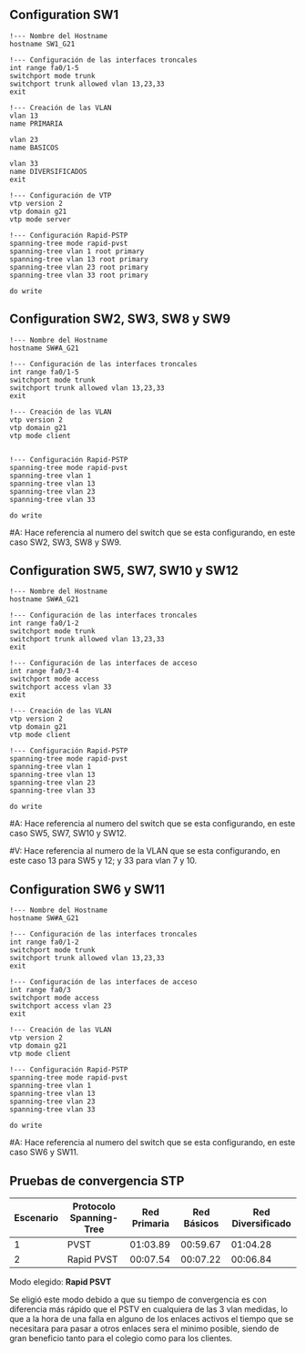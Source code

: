 ## Configuration SW1

```CMD
!--- Nombre del Hostname
hostname SW1_G21

!--- Configuración de las interfaces troncales
int range fa0/1-5
switchport mode trunk 
switchport trunk allowed vlan 13,23,33
exit

!--- Creación de las VLAN
vlan 13
name PRIMARIA

vlan 23
name BASICOS

vlan 33
name DIVERSIFICADOS
exit

!--- Configuración de VTP
vtp version 2
vtp domain g21
vtp mode server

!--- Configuración Rapid-PSTP
spanning-tree mode rapid-pvst
spanning-tree vlan 1 root primary
spanning-tree vlan 13 root primary
spanning-tree vlan 23 root primary
spanning-tree vlan 33 root primary

do write
```

## Configuration SW2, SW3, SW8 y SW9

```CMD
!--- Nombre del Hostname
hostname SW#A_G21

!--- Configuración de las interfaces troncales
int range fa0/1-5
switchport mode trunk 
switchport trunk allowed vlan 13,23,33
exit

!--- Creación de las VLAN
vtp version 2
vtp domain g21
vtp mode client


!--- Configuración Rapid-PSTP
spanning-tree mode rapid-pvst
spanning-tree vlan 1
spanning-tree vlan 13
spanning-tree vlan 23
spanning-tree vlan 33

do write
```

#A: Hace referencia al numero del switch que se esta configurando, en este caso SW2, SW3, SW8 y SW9.

## Configuration SW5, SW7, SW10 y SW12

```CMD
!--- Nombre del Hostname
hostname SW#A_G21

!--- Configuración de las interfaces troncales
int range fa0/1-2
switchport mode trunk 
switchport trunk allowed vlan 13,23,33
exit

!--- Configuración de las interfaces de acceso
int range fa0/3-4
switchport mode access
switchport access vlan 33
exit

!--- Creación de las VLAN
vtp version 2
vtp domain g21
vtp mode client

!--- Configuración Rapid-PSTP
spanning-tree mode rapid-pvst
spanning-tree vlan 1
spanning-tree vlan 13
spanning-tree vlan 23
spanning-tree vlan 33

do write
```

#A: Hace referencia al numero del switch que se esta configurando, en este caso SW5, SW7, SW10 y SW12.

#V: Hace referencia al numero de la VLAN que se esta configurando, en este caso 13 para SW5 y 12; y 33 para vlan 7 y 10.

## Configuration SW6 y SW11

```CMD
!--- Nombre del Hostname
hostname SW#A_G21

!--- Configuración de las interfaces troncales
int range fa0/1-2
switchport mode trunk 
switchport trunk allowed vlan 13,23,33
exit

!--- Configuración de las interfaces de acceso
int range fa0/3
switchport mode access
switchport access vlan 23
exit

!--- Creación de las VLAN
vtp version 2
vtp domain g21
vtp mode client

!--- Configuración Rapid-PSTP
spanning-tree mode rapid-pvst
spanning-tree vlan 1
spanning-tree vlan 13
spanning-tree vlan 23
spanning-tree vlan 33

do write
```

#A: Hace referencia al numero del switch que se esta configurando, en este caso SW6 y SW11.

## Pruebas de convergencia STP

| Escenario | Protocolo Spanning-Tree | Red Primaria | Red Básicos | Red Diversificado |
| --- | --- | --- | --- | --- |
| 1 | PVST | 01:03.89 | 00:59.67 | 01:04.28 |
| 2 | Rapid PVST | 00:07.54 | 00:07.22 | 00:06.84 |

Modo elegido: **Rapid PSVT**

Se eligió este modo debido a que su tiempo de convergencia es con diferencia más rápido que el PSTV en cualquiera de las 3 vlan medidas, lo que a la hora de una falla en alguno de los enlaces activos el tiempo que se necesitara para pasar a otros enlaces sera el minimo posible, siendo de gran beneficio tanto para el colegio como para los clientes.